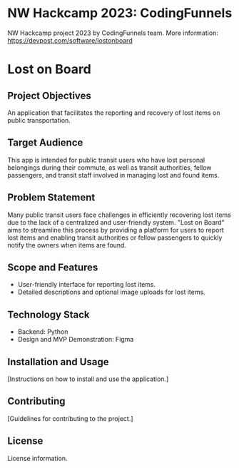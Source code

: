 # NW Hackcamp 2023: CodingFunnels
NW Hackcamp project 2023 by CodingFunnels team.
More information: https://devpost.com/software/lostonboard


# Lost on Board


## Project Objectives
An application that facilitates the reporting and recovery of lost items on public transportation.

## Target Audience
This app is intended for public transit users who have lost personal belongings during their commute, as well as transit authorities, fellow passengers, and transit staff involved in managing lost and found items.

## Problem Statement
Many public transit users face challenges in efficiently recovering lost items due to the lack of a centralized and user-friendly system. "Lost on Board" aims to streamline this process by providing a platform for users to report lost items and enabling transit authorities or fellow passengers to quickly notify the owners when items are found.

## Scope and Features
- User-friendly interface for reporting lost items.
- Detailed descriptions and optional image uploads for lost items.

## Technology Stack
- Backend: Python
- Design and MVP Demonstration: Figma

## Installation and Usage
[Instructions on how to install and use the application.]

## Contributing
[Guidelines for contributing to the project.]

## License
License information.
